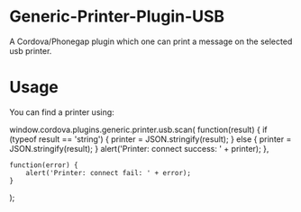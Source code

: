 # Generic-Printer-Plugin-USB
A Cordova/Phonegap plugin which one can print a message on the selected usb printer.

# Usage

You can find a printer using:

window.cordova.plugins.generic.printer.usb.scan(
    function(result) {
        if (typeof result == 'string') {
            printer = JSON.stringify(result);
        } else {
            printer = JSON.stringify(result);
        }
        alert('Printer: connect success: ' + printer);
    },

    function(error) {
        alert('Printer: connect fail: ' + error);
    }
);



